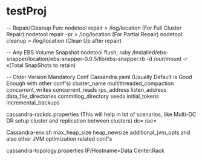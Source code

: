 # testProj
-- Repair/Cleanup Fun:
nodetool repair > /log/location (For Full Cluster Repair)
nodetool repair -pr > /log/location (For Partial Repair)
nodetool cleanup > /log/location (Clean Up after repair)

-- Any EBS Volume Snapshot
nodetool flush;
ruby /Installed/ebs-snapper/location/ebs-snapper-0.0.5/lib/ebs-snapper.rb -d /our/mount -r x(Total SnapShots to retain)

-- Older Version Mandatory Conf
Cassandra.yaml (Usually Default is Good Enough with other conf's)
cluster_name
multithreaded_compaction
concurrent_writes
concurrent_reads
rpc_address
listen_address
data_file_directories
commitlog_directory
seeds
initial_tokens
incremental_backups

cassandra-rackdc.properties (This will help in lot of scenarios, like Multi-DC DR setup cluster and replication between clusters)
dc=
rac=

Cassandra-env.sh
max_heap_size
heap_newsize
additional_jvm_opts and also other JVM optimization related conf's

cassandra-topology.properties
IP/Hostname=Data Center:Rack
